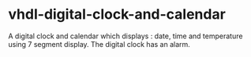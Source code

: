 # vhdl-digital-clock-and-calendar
A digital clock and calendar which displays : date, time and temperature using 7 segment display. The digital clock has an alarm. 
